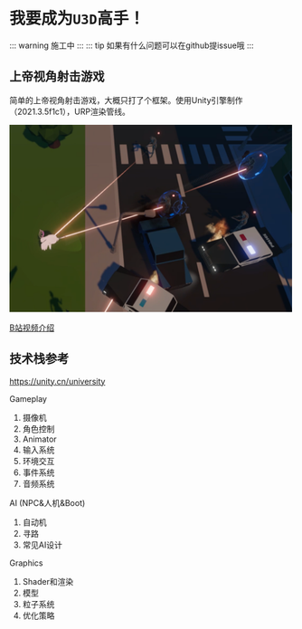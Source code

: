 # 我要成为`U3D`高手！
::: warning
施工中
:::
::: tip
如果有什么问题可以在github提issue哦
:::


## 上帝视角射击游戏
简单的上帝视角射击游戏，大概只打了个框架。使用Unity引擎制作（2021.3.5f1c1），URP渲染管线。

<img  width="500" src="./img/top-down-shoot.png" />

[B站视频介绍](https://www.bilibili.com/video/BV1Uh4y1N7sK/)

## 技术栈参考
https://unity.cn/university

Gameplay
1. 摄像机
2. 角色控制
3. Animator
4. 输入系统
5. 环境交互
6. 事件系统
7. 音频系统

AI (NPC&人机&Boot)
1. 自动机
2. 寻路
3. 常见AI设计

Graphics
1. Shader和渲染
2. 模型
3. 粒子系统
4. 优化策略

